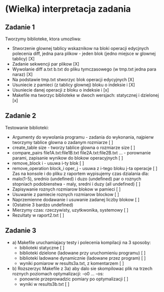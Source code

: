 # (Wielka) interpretacja zadania


## Zadanie 1
Tworzymy biblioteke, ktora umozliwa:  
- Stworzenie glownej tablicy wskaznikow na bloki operacji edycjnych polecenia diff, jedna para plikow - jeden blok (jedno miejsce w glownej tablicy) [X]
- Zadanie sekwencji par plikow [X]
- Wywolanie diff a.txt b.txt do pliku tymczasowego (w tmp.txt jedna para naraz) [X]
- Na podstawie tmp.txt stworzyc blok operacji edycyjnych [X]
- Usuniecie z pamieci (z tablicy glownej) bloku o indeksie i [X]
- Usuniecie danej operacji z bloku o indeksie i [x]
- Makefile ma tworzyc biblioteke w dwoch wersjach: statycznej i dzielonej [x]

## Zadanie 2
Testowanie biblioteki:  
* Argumenty do wywolania programu - zadania do wykonania, najpierw tworzymy tablice glowna o zadanym rozmiarze [ ]
* create_table size - tworzy tablice glowna o rozmiarze size [ ]
* compare_pairs file1A.txt:file1B.txt file2A.txt:file2B.txt ... - porownanie parami, zapisanie wynikow do blokow operacyjnych [ ]
* remove_block i - usuwa i-ty blok [ ]
* remove_operation block_i oper_j - usuwa z i-tego bloku j-ta operacje [ ]  
Zas na konsole i do pliku z raportem wypisujemy czas dzialania dla:  
* malo(1-5), srednio (undefined) i duzo (undefined) par o roznych stopniach podobienstwa - maly, sredni i duzy (all undefined) [ ]
* Zapisywanie roznych rozmiarow blokow w pamieci [ ]
* Usuwanie z pamiecie roznych rozmiarow blockow [ ]
* Naprzemienne dodawanie i usuwanie zadanej liczby blokow [ ]
* (Ostatnie 3 bardzo undefined)
* Mierzymy czas: rzeczywisty, uzytkwonika, systemowy [ ]
* Rezultaty w raport2.txt [ ]

## Zadanie 3  
* a) Makefile uruchamiajacy testy i polecenia kompilacji na 3 sposoby:  
    + biblioteki statyczne [ ]
    + biblioteki dzielone (ladowane przy uruchomieniu programu) [ ]
    + biblioteki ladowane dynamicznie (ladowane przez program) [ ]
    + wyniki pomiarow w results3a.txt, z komentarzem [ ]
* b) Rozszerzyc Makefile z 3a) aby dalo sie skompilowac plik na trzech roznych poziomach optymalizacji: -o0 ... -os:
    + ponownie przeprowadzic pomiary po optymalizacji [ ]
    + wyniki w results3b.txt [ ]
    
